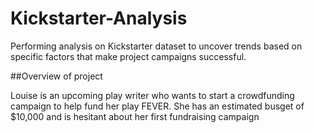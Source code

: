 # Kickstarter-Analysis
Performing analysis on Kickstarter dataset to uncover trends based on specific factors that make project campaigns successful. 


##Overview of project 

Louise is an upcoming play writer who wants to start a crowdfunding campaign to help fund her play FEVER. She has an estimated busget of $10,000 and is hesitant about her first fundraising campaign
